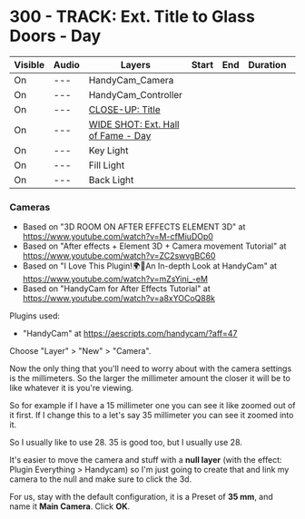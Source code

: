 # 300 - TRACK: Ext. Title to Glass Doors - Day

| Visible| Audio | Layers | Start | End | Duration | 2/3D |
| --- | --- | --- | --- | --- | --- | --- |
| On | --- | HandyCam_Camera | | | | 3D |
| On | --- | HandyCam_Controller | | | | 3D |
| On | --- | [CLOSE-UP: Title](../100/README.md) | | | | 3D |
| On | --- | [WIDE SHOT: Ext. Hall of Fame - Day](../200/README.md) | | | | 3D |
| On | --- | Key Light | | | | 2D |
| On | --- | Fill Light | | | | 2D |
| On | --- | Back Light | | | | 2D |

### Cameras

- Based on "3D ROOM ON AFTER EFFECTS ELEMENT 3D" at https://www.youtube.com/watch?v=M-cfMiuDOp0
- Based on "After effects + Element 3D + Camera movement Tutorial" at https://www.youtube.com/watch?v=ZC2swvgBC60
- Based on "I Love This Plugin!🌍💖An In-depth Look at HandyCam" at https://www.youtube.com/watch?v=mZsYini_-eM
- Based on "HandyCam for After Effects Tutorial" at https://www.youtube.com/watch?v=a8xYOCoQ88k

Plugins used:

- "HandyCam" at https://aescripts.com/handycam/?aff=47

Choose "Layer" > "New" > "Camera".

Now the only thing that you'll need to worry about with the camera settings is the millimeters. So the larger the millimeter amount the closer it will be to like whatever it is you're viewing.

So for example if I have a 15 millimeter one you can see it like zoomed out of it first. If I change this to a let's say 35 millimeter you can see it zoomed into it. 

So I usually like to use 28. 35 is good too, but I usually use 28. 

It's easier to move the camera and stuff with a **null layer** (with the effect: Plugin Everything > Handycam) so I'm just going to create that and link my camera to the null and make sure to click the 3d.

For us, stay with the default configuration, it is a Preset of **35 mm**, and name it **Main Camera**. Click **OK**.
